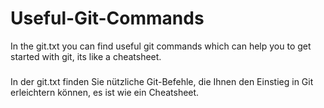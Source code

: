 # Useful-Git-Commands
In the git.txt you can find useful git commands which can help you to get started with git, its like a cheatsheet.
###
In der git.txt finden Sie nützliche Git-Befehle, die Ihnen den Einstieg in Git erleichtern können, es ist wie ein Cheatsheet.
